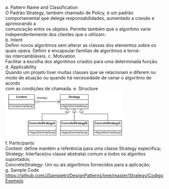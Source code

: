 a. Pattern Name and Classification<br/>
O Padrão Strategy, também chamado de Policy, é um padrão comportamental que delega responsabilidades, aumentado a coesão e aprimorando a<br/> comuncação entre os objetos. Permite também que o algoritmo varie independentemente dos clientes que o utilizam.<br/>
b. Intent<br/>
Definir novos algoritmos sem alterar as classes dos elementos sobre os quais opera. Definir e encapsular famílias de algoritmos e torná-<br/> las intercambiáveis.
c. Motivation<br/>
Facilitar a escolha dos algoritmos criados para uma determinada função.<br/>
d. Applicability<br/>
Quando um projeto tiver muitas classes que se relacionam e diferem no modo de atuação ou quando há necessidade de variar o algoritmo de acordo<br/> com as condições de chamada.
e. Structure<br/>
![Estrutura do Strategy](https://raw.githubusercontent.com/JSampietri/DesignPatterns/master/Strategy/estrutura.png)<br/>
f. Participants<br/>
Context: define  mantém a referência para uma classe Strategy específica;<br/>
Strategy: Interface(ou classe abstrata) comum a todos os algoritos suportados;<br/>
ConcreteStrategy: Um ou ais algoritmos fornecidos para a aplicação;<br/>
g. Sample Code<br/>
https://github.com/JSampietri/DesignPatterns/tree/master/Strategy/CodigoExemplo<br/>
